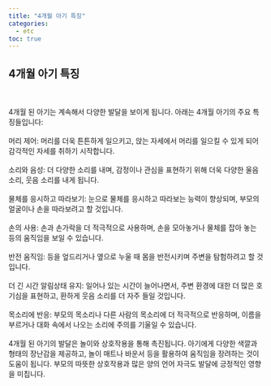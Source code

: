```yaml
---
title: "4개월 아기 특징"
categories: 
  - etc
toc: true
---
```

  
## 4개월 아기 특징
  <br/><br/>
4개월 된 아기는 계속해서 다양한 발달을 보이게 됩니다. 아래는 4개월 아기의 주요 특징들입니다:
  <br/><br/>
머리 제어: 머리를 더욱 튼튼하게 일으키고, 앉는 자세에서 머리를 일으킬 수 있게 되어 감각적인 자세를 취하기 시작합니다.
  <br/><br/>
소리와 음성: 더 다양한 소리를 내며, 감정이나 관심을 표현하기 위해 더욱 다양한 울음 소리, 웃음 소리를 내게 됩니다.
  <br/><br/>
물체를 응시하고 따라보기: 눈으로 물체를 응시하고 따라보는 능력이 향상되며, 부모의 얼굴이나 손을 따라보려고 할 것입니다.
  <br/><br/>
손의 사용: 손과 손가락을 더 적극적으로 사용하며, 손을 모아놓거나 물체를 잡아 놓는 등의 움직임을 보일 수 있습니다.
  <br/><br/>
반전 움직임: 등을 엎드리거나 옆으로 누울 때 몸을 반전시키며 주변을 탐험하려고 할 것입니다.
  <br/><br/>
더 긴 시간 알림상태 유지: 일어나 있는 시간이 늘어나면서, 주변 환경에 대한 더 많은 호기심을 표현하고, 환하게 웃음 소리를 더 자주 들일 것입니다.
  <br/><br/>
목소리에 반응: 부모의 목소리나 다른 사람의 목소리에 더 적극적으로 반응하며, 이름을 부르거나 대화 속에서 나오는 소리에 주의를 기울일 수 있습니다.
  <br/><br/>
4개월 된 아기의 발달은 놀이와 상호작용을 통해 촉진됩니다. 아기에게 다양한 색깔과 형태의 장난감을 제공하고, 놀이 매트나 바운서 등을 활용하여 움직임을 장려하는 것이 도움이 됩니다. 부모의 따뜻한 상호작용과 많은 양의 언어 자극도 발달에 긍정적인 영향을 미칩니다.